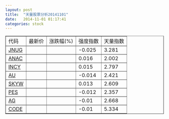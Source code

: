 ```yaml
---
layout: post
title:  "天量股票分析20141101"
date:   2014-11-01 01:17:41
categories: stock
---
```

<script type="text/javascript">
var stockList = []
stockList.push('gb_jnug');
stockList.push('gb_anac');
stockList.push('gb_incy');
stockList.push('gb_au');
stockList.push('gb_skyw');
stockList.push('gb_pes');
stockList.push('gb_ag');
stockList.push('gb_code');
</script>

<table border="1">
 <tr>
  <td>代码</td>
  <td>最新价</td>
  <td>涨跌幅(%)</td>
 <td>强度指数</td>
 <td>天量指数</td>
</tr>
  <tr id="jnug"><td><a href="http://stock.finance.sina.com.cn/usstock/quotes/JNUG.html" target="_blank">JNUG</a></td><td></td><td></td><td>-0.025</td><td>3.281</td></tr>
  <tr id="anac"><td><a href="http://stock.finance.sina.com.cn/usstock/quotes/ANAC.html" target="_blank">ANAC</a></td><td></td><td></td><td>0.016</td><td>2.002</td></tr>
  <tr id="incy"><td><a href="http://stock.finance.sina.com.cn/usstock/quotes/INCY.html" target="_blank">INCY</a></td><td></td><td></td><td>0.015</td><td>2.797</td></tr>
  <tr id="au"><td><a href="http://stock.finance.sina.com.cn/usstock/quotes/AU.html" target="_blank">AU</a></td><td></td><td></td><td>-0.014</td><td>2.421</td></tr>
  <tr id="skyw"><td><a href="http://stock.finance.sina.com.cn/usstock/quotes/SKYW.html" target="_blank">SKYW</a></td><td></td><td></td><td>0.013</td><td>2.609</td></tr>
  <tr id="pes"><td><a href="http://stock.finance.sina.com.cn/usstock/quotes/PES.html" target="_blank">PES</a></td><td></td><td></td><td>-0.012</td><td>2.357</td></tr>
  <tr id="ag"><td><a href="http://stock.finance.sina.com.cn/usstock/quotes/AG.html" target="_blank">AG</a></td><td></td><td></td><td>-0.01</td><td>2.668</td></tr>
  <tr id="code"><td><a href="http://stock.finance.sina.com.cn/usstock/quotes/CODE.html" target="_blank">CODE</a></td><td></td><td></td><td>-0.01</td><td>5.334</td></tr>
</table>
